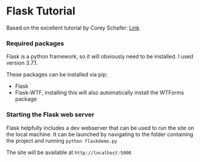 # Flask Tutorial

Based on the excellent tutorial by Corey Schafer: [Link](https://www.youtube.com/playlist?list=PL-osiE80TeTs4UjLw5MM6OjgkjFeUxCYH)


### Required packages

Flask is a python framework, so it will obviously need to be installed.  I used version 3.7.1.

These packages can be installed via pip:
* Flask
* Flask-WTF, installing this will also automatically install the WTForms package


### Starting the Flask web server

Flask helpfully includes a dev webserver that can be used to run the site on the local machine.  It can be launched by navigating to the folder containing the project and running `python flaskdemo.py`

The site will be available at `http://localhost:5000`
